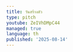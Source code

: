 ```yaml
---
title: วันสร้างตัว
type: pitch
youtube: ZeIVhDMpC44
managed: true
language: th
published: '2025-08-14'
---
```

